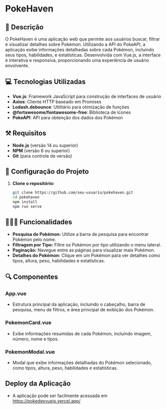 # PokeHaven

## 📕 Descrição
O PokeHaven é uma aplicação web que permite aos usuários buscar, filtrar e visualizar detalhes sobre Pokémon. Utilizando a API do PokeAPI, a aplicação exibe informações detalhadas sobre cada Pokémon, incluindo seus tipos, habilidades, e estatísticas. Desenvolvida com Vue.js, a interface é interativa e responsiva, proporcionando uma experiência de usuário envolvente.

## 💻 Tecnologias Utilizadas
- **Vue.js**: Framework JavaScript para construção de interfaces de usuário
- **Axios**: Cliente HTTP baseado em Promises
- **Lodash.debounce**: Utilitário para otimização de funções
- **@fortawesome/fontawesome-free**: Biblioteca de ícones
- **PokeAPI**: API para obtenção dos dados dos Pokémon

## ⚒️ Requisitos
- **Node.js** (versão 14 ou superior)
- **NPM** (versão 6 ou superior)
- **Git** (para controle de versão)

## 📁 Configuração do Projeto
1. **Clone o repositório:**
   ```bash
   git clone https://github.com/seu-usuario/pokehaven.git
   cd pokehaven
   npm install
   npm run serve
   ```
## 🧑🏻‍💻 Funcionalidades
- **Pesquisa de Pokémon:** Utilize a barra de pesquisa para encontrar Pokémon pelo nome.
- **Filtragem por Tipo:** Filtre os Pokémon por tipo utilizando o menu lateral.
- **Paginação:** Navegue entre as páginas para visualizar mais Pokémon.
- **Detalhes do Pokémon:** Clique em um Pokémon para ver detalhes como tipos, altura, peso, habilidades e estatísticas.

## 🔍 Componentes
  ### App.vue
  - Estrutura principal da aplicação, incluindo o cabeçalho, barra de pesquisa, menu de filtros, e área principal de exibição dos Pokémon.
  ### PokemonCard.vue
  - Exibe informações resumidas de cada Pokémon, incluindo imagem, número, nome e tipos.
  ### PokemonModal.vue
  - Modal que exibe informações detalhadas do Pokémon selecionado, como tipos, altura, peso, habilidades e estatísticas.

## Deploy da Aplicação
- A aplicação pode ser facilmente acessada em https://pokedexvuejs.vercel.app/

